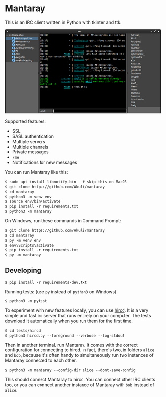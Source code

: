 # Mantaray

This is an IRC client written in Python with tkinter and ttk.

![Screenshot](screenshot.png)

Supported features:
- SSL
- SASL authentication
- Multiple servers
- Multiple channels
- Private messages
- `/me`
- Notifications for new messages

You can run Mantaray like this:

    $ sudo apt install libnotify-bin   # skip this on MacOS
    $ git clone https://github.com/Akuli/mantaray
    $ cd mantaray
    $ python3 -m venv env
    $ source env/bin/activate
    $ pip install -r requirements.txt
    $ python3 -m mantaray
    
On Windows, run these commands in Command Prompt:

    $ git clone https://github.com/Akuli/mantaray
    $ cd mantaray
    $ py -m venv env
    $ env\Scripts\activate
    $ pip install -r requirements.txt
    $ py -m mantaray


## Developing

    $ pip install -r requirements-dev.txt

Running tests: (use `py` instead of `python3` on Windows)

    $ python3 -m pytest

To experiment with new features locally, you can use [hircd](https://github.com/fboender/hircd).
It is a very simple and fast irc server that runs entirely on your computer.
The tests download it automatically when you run them for the first time.

    $ cd tests/hircd
    $ python3 hircd.py --foreground --verbose --log-stdout

Then in another terminal, run Mantaray.
It comes with the correct configuration for connecting to hircd.
In fact, there's two, in folders `alice` and `bob`,
because it's often handy to simultaneously run two instances of Mantaray
connected to each other.

    $ python3 -m mantaray --config-dir alice --dont-save-config

This should connect Mantaray to hircd.
You can connect other IRC clients too,
or you can connect another instance of Mantaray with `bob` instead of `alice`.
